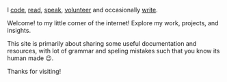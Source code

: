 I [code], [read], [speak], [volunteer] and occasionally [write].

Welcome! to my little corner of the internet! Explore my work, projects, and insights.

This site is primarily about sharing some useful documentation and resources, with lot of grammar and speling mistakes such that you know its human made 😉.

Thanks for visiting!


[code]: ./about/#Projects
[read]: ./resources/#books
[volunteer]: ./about/#Extracurricular_Activities
[speak]: ./about/#Presentations
[write]: ./Blog/
